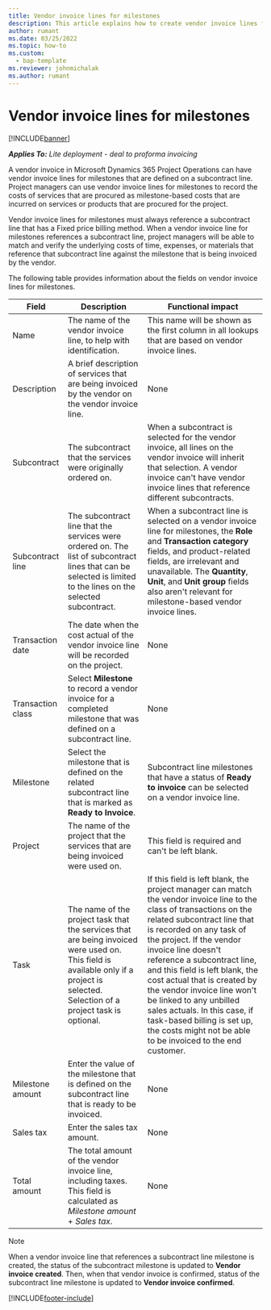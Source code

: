 ```yaml
---
title: Vendor invoice lines for milestones
description: This article explains how to create vendor invoice lines for milestones on a subcontract.
author: rumant
ms.date: 03/25/2022
ms.topic: how-to
ms.custom: 
  - bap-template
ms.reviewer: johnmichalak
ms.author: rumant
---
```


# Vendor invoice lines for milestones

[!INCLUDE[banner](../../includes/banner.md)]

_**Applies To:** Lite deployment - deal to proforma invoicing_

A vendor invoice in Microsoft Dynamics 365 Project Operations can have vendor invoice lines for milestones that are defined on a subcontract line. Project managers can use vendor invoice lines for milestones to record the costs of services that are procured as milestone-based costs that are incurred on services or products that are procured for the project.

Vendor invoice lines for milestones must always reference a subcontract line that has a Fixed price billing method. When a vendor invoice line for milestones references a subcontract line, project managers will be able to match and verify the underlying costs of time, expenses, or materials that reference that subcontract line against the milestone that is being invoiced by the vendor.

The following table provides information about the fields on vendor invoice lines for milestones.

| Field | Description | Functional impact |
| --- | --- | --- |
| Name | The name of the vendor invoice line, to help with identification. | This name will be shown as the first column in all lookups that are based on vendor invoice lines. |
| Description | A brief description of services that are being invoiced by the vendor on the vendor invoice line. | None |
| Subcontract | The subcontract that the services were originally ordered on. | When a subcontract is selected for the vendor invoice, all lines on the vendor invoice will inherit that selection. A vendor invoice can't have vendor invoice lines that reference different subcontracts. |
| Subcontract line | The subcontract line that the services were ordered on. The list of subcontract lines that can be selected is limited to the lines on the selected subcontract. | When a subcontract line is selected on a vendor invoice line for milestones, the **Role** and **Transaction category** fields, and product-related fields, are irrelevant and unavailable. The **Quantity**, **Unit**, and **Unit group** fields also aren't relevant for milestone-based vendor invoice lines. |
| Transaction date | The date when the cost actual of the vendor invoice line will be recorded on the project. | None |
| Transaction class | Select **Milestone** to record a vendor invoice for a completed milestone that was defined on a subcontract line. | None |
| Milestone | Select the milestone that is defined on the related subcontract line that is marked as **Ready to Invoice**. | Subcontract line milestones that have a status of **Ready to invoice** can be selected on a vendor invoice line. |
| Project | The name of the project that the services that are being invoiced were used on. | This field is required and can't be left blank. |
| Task | The name of the project task that the services that are being invoiced were used on. This field is available only if a project is selected. Selection of a project task is optional. | If this field is left blank, the project manager can match the vendor invoice line to the class of transactions on the related subcontract line that is recorded on any task of the project. If the vendor invoice line doesn't reference a subcontract line, and this field is left blank, the cost actual that is created by the vendor invoice line won't be linked to any unbilled sales actuals. In this case, if task-based billing is set up, the costs might not be able to be invoiced to the end customer. |
| Milestone amount | Enter the value of the milestone that is defined on the subcontract line that is ready to be invoiced. | None |
| Sales tax | Enter the sales tax amount. | None |
| Total amount | The total amount of the vendor invoice line, including taxes. This field is calculated as *Milestone amount* + *Sales tax*. | None |

> [!NOTE]
> When a vendor invoice line that references a subcontract line milestone is created, the status of the subcontract milestone is updated to **Vendor invoice created**. Then, when that vendor invoice is confirmed, status of the subcontract line milestone is updated to **Vendor invoice confirmed**.

[!INCLUDE[footer-include](../../includes/footer-banner.md)]
